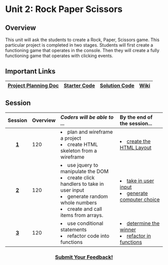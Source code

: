 # Unit 2: Rock Paper Scissors


## Overview
This unit will ask the students to create a Rock, Paper, Scissors game. This particular project is completed in two stages. Students will first create a functioning game that operates in the console. Then they will create a fully functioning game that operates with clicking events.

## Important Links

| [**Project Planning Doc**](https://drive.google.com/open?id=1dddAl5l-A1l0gA-oGxpcCFmlxRJzB7il39QEqmAm2Bs) |[**Starter Code**](https://github.com/ScriptEdcurriculum/advanced_rockpaperscissors_startercode) | [**Solution Code**](https://github.com/ScriptEdcurriculum/advanced_rockpaperscissors_solution)|[Wiki](https://github.com/ScriptEdcurriculum/curriculum2016/wiki/foundationsCourse#unit-9-conditionals-variables--strings)|
|:-------:|:-------:|:-------:|:-------:|

## Session 
|Session|Overview|*Coders will be able to ...*|By the end of the session...|
|:-------:|-------|:-------|:-------|
|[**1**](https://docs.google.com/presentation/d/1ZktWplvZWdjnDF2dpS6sj14J1MHnG9P4AymCSCgWR-U/edit#slide=id.g1d0118cf2a_0_406)|120| <li> plan and wireframe a project</li>  <li> create HTML skeleton from a wireframe</li>| <li>[create the HTML Layout](https://github.com/ScriptEdcurriculum/advanced_rockpaperscissors_solution/tree/step-01/index.html)</li>|
|[**2**](https://docs.google.com/presentation/d/1ZktWplvZWdjnDF2dpS6sj14J1MHnG9P4AymCSCgWR-U/edit#slide=id.g1f4c7fca2c_3_463)|120| <li> use jquery to manipulate the DOM</li> <li> create click handlers to take in user input</li><li>  generate random whole numbers</li> <li> create and call items from arrays.</li> | <li>[take in user input](https://github.com/ScriptEdcurriculum/advanced_rockpaperscissors_solution/blob/step-03/script.js)</li> <li>[generate computer choice](https://github.com/ScriptEdcurriculum/advanced_rockpaperscissors_solution/tree/step-04/script.js)</li>|
|[**3**](https://docs.google.com/presentation/d/1ZktWplvZWdjnDF2dpS6sj14J1MHnG9P4AymCSCgWR-U/edit#slide=id.g1f4c7fca2c_3_475)|120| <li> use conditional statements</li> <li> refactor code into functions</li>| <li>[determine the winner](https://github.com/ScriptEdcurriculum/advanced_rockpaperscissors_solution/tree/step-06/script.js)</li> <li>[refactor in functions](https://github.com/ScriptEdcurriculum/advanced_rockpaperscissors_solution/tree/step-07/script.js)</li>|

<h3 align="center"><a href="https://docs.google.com/forms/d/e/1FAIpQLSfx0wkLyw_jSOhWR2yY8GTR8TV2NXYZc40us7aPHnl9bO6WAQ/viewform">Submit Your Feedback!</a></h3>
